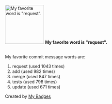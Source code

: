 <img src="https://my-badges.github.io/my-badges/favorite-word.png" alt="My favorite word is &quot;request&quot;." title="My favorite word is &quot;request&quot;." width="128">
<strong>My favorite word is &quot;request&quot;.</strong>
<br><br>

My favorite commit message words are:

1. request (used 1043 times)
2. add (used 982 times)
3. merge (used 847 times)
4. tests (used 798 times)
5. update (used 671 times)


Created by <a href="https://github.com/my-badges/my-badges">My Badges</a>